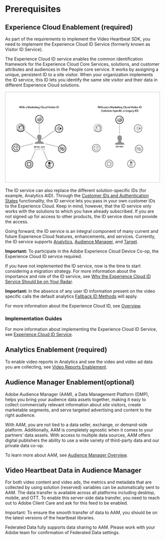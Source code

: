 # Prerequisites

## Experience Cloud Enablement \(required\)

As part of the requirements to implement the Video Heartbeat SDK, you need to implement the Experience Cloud ID Service \(formerly known as Visitor ID Service\).

The Experience Cloud ID service enables the common identification framework for the Experience Cloud Core Services, solutions, and customer attributes and audiences in the People core service. It works by assigning a unique, persistent ID to a site visitor. When your organization implements the ID service, this ID lets you identify the same site visitor and their data in different Experience Cloud solutions.

![](../.gitbook/assets/mc_id_service_graphic.png)

The ID service can also replace the different solution-specific IDs \(for example, Analytics AID\). Through the [Customer IDs and Authentication States](https://marketing.adobe.com/resources/help/en_US/mcvid/mcvid-authenticated-state.html) functionality, the ID service lets you pass in your own customer IDs to the Experience Cloud. Keep in mind, however, that the ID service only works with the solutions to which you have already subscribed. If you are not signed up for access to other products, the ID service does not provide the access.

Going forward, the ID service is an integral component of many current and future Experience Cloud features, enhancements, and services. Currently, the ID service supports [Analytics](http://www.adobe.com/marketing-cloud/web-analytics.html), [Audience Manager](http://www.adobe.com/marketing-cloud/data-management-platform.html), and [Target](http://www.adobe.com/marketing-cloud%20/testing-targeting.html).

**Important:** To participate in the Adobe Experience Cloud Device Co-op, the Experience Cloud ID service required.

If you have not implemented the ID service, now is the time to start considering a migration strategy. For more information about the importance and role of the ID service, see [Why the Experience Cloud ID Service Should be on Your Radar](http://blogs.adobe.com/digitalmarketing/analytics/why-new-adobe-marketing-cloud-id-service-should-be-on-your-radar/).

**Important:** In the absence of any user ID information present on the video specific calls the default analytics [Fallback ID Methods](https://marketing.adobe.com/resources/help/en_US/sc/implement/visid_fallback.html) will apply.

For more information about the Experience Cloud ID, see [Overview](https://marketing.adobe.com/resources/help/en_US/mcvid/mcvid-overview.html).

### Implementation Guides

For more information about implementing the Experience Cloud ID Service, see [Experience Cloud ID Service](https://marketing.adobe.com/resources/help/en_US/mcvid/).

## Analytics Enablement \(required\)

To enable video reports in Analytics and see the video and video ad data you are collecting, see [Video Reports Enablement](../reporting-and-analysis/video-enable-reports.md).

## Audience Manager Enablement\(optional\)

Adobe Audience Manager \(AAM\), a Data Management Platform \(DMP\), helps you bring your audience data assets together, making it easy to collect commercially relevant information about site visitors, create marketable segments, and serve targeted advertising and content to the right audience.

With AAM, you are not tied to a data seller, exchange, or demand-side platform. Additionally, AAM is completely agnostic when it comes to your partners’ data assets. With access to multiple data sources, AAM offers digital publishers the ability to use a wide variety of third-party data and our private data co-op.

To learn more about AAM, see [Audience Manager Overview](https://marketing.adobe.com/resources/help/en_US/aam/c_am_overview_intro.html).

## Video Heartbeat Data in Audience Manager

For both video content and video ads, the metrics and metadata that are collected by using solution \(reserved\) variables can be automatically sent to AAM. The data transfer is available across all platforms including desktop, mobile, and OTT. To enable this server-side data transfer, you need to reach out to Adobe Client Care and ask for this feed to be enabled.

Important: To ensure the smooth transfer of data to AAM, you should be on the latest versions of the heartbeat libraries.

Federated Data fully supports data sharing to AAM. Please work with your Adobe team for confirmation of Federated Data settings.


